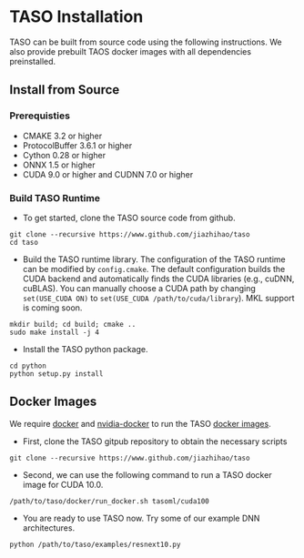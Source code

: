 # TASO Installation

TASO can be built from source code using the following instructions.
We also provide prebuilt TAOS docker images with all dependencies preinstalled.

## Install from Source

### Prerequisties

* CMAKE 3.2 or higher
* ProtocolBuffer 3.6.1 or higher
* Cython 0.28 or higher
* ONNX 1.5 or higher
* CUDA 9.0 or higher and CUDNN 7.0 or higher

### Build TASO Runtime

* To get started, clone the TASO source code from github.
```
git clone --recursive https://www.github.com/jiazhihao/taso
cd taso
```

* Build the TASO runtime library. The configuration of the TASO runtime can be modified by `config.cmake`. The default configuration builds the CUDA backend and automatically finds the CUDA libraries (e.g., cuDNN, cuBLAS). You can manually choose a CUDA path by changing `set(USE_CUDA ON)` to `set(USE_CUDA /path/to/cuda/library`). MKL support is coming soon.
```
mkdir build; cd build; cmake ..
sudo make install -j 4
```

* Install the TASO python package.
```
cd python
python setup.py install
```

## Docker Images

We require [docker](https://docs.docker.com/engine/installation/) and [nvidia-docker](https://github.com/NVIDIA/nvidia-docker/) to run the TASO [docker images](https://hub.docker.com/u/tasoml).

* First, clone the TASO gitpub repository to obtain the necessary scripts
```
git clone --recursive https://www.github.com/jiazhihao/taso
```

* Second, we can use the following command to run a TASO docker image for CUDA 10.0.
```
/path/to/taso/docker/run_docker.sh tasoml/cuda100
```

* You are ready to use TASO now. Try some of our example DNN architectures.
```
python /path/to/taso/examples/resnext10.py
```
